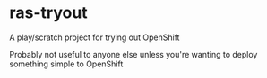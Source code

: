 # ras-tryout
A play/scratch project for trying out OpenShift

Probably not useful to anyone else unless you're wanting to deploy something simple to OpenShift
